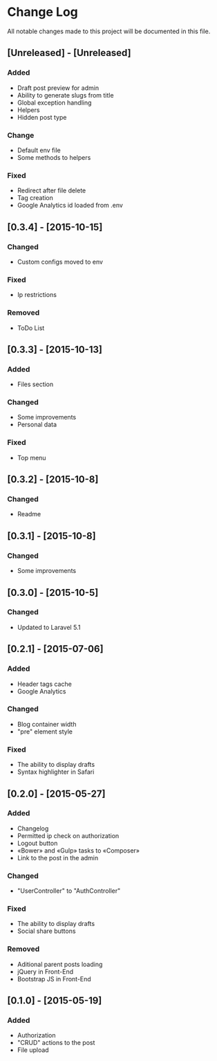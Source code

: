 # Change Log
All notable changes made to this project will be documented in this file.

## [Unreleased] - [Unreleased]
### Added
- Draft post preview for admin
- Ability to generate slugs from title
- Global exception handling
- Helpers
- Hidden post type

### Change
- Default env file
- Some methods to helpers

### Fixed
- Redirect after file delete
- Tag creation
- Google Analytics id loaded from .env

## [0.3.4] - [2015-10-15]
### Changed
- Custom configs moved to env

### Fixed
- Ip restrictions

### Removed
- ToDo List

## [0.3.3] - [2015-10-13]
### Added
- Files section

### Changed
- Some improvements
- Personal data

### Fixed
- Top menu

## [0.3.2] - [2015-10-8]
### Changed
- Readme

## [0.3.1] - [2015-10-8]
### Changed
- Some improvements

## [0.3.0] - [2015-10-5]
### Changed
- Updated to Laravel 5.1

## [0.2.1] - [2015-07-06]
### Added
- Header tags cache
- Google Analytics

### Changed
- Blog container width
- "pre" element style

### Fixed
- The ability to display drafts
- Syntax highlighter in Safari

## [0.2.0] - [2015-05-27]
### Added
- Changelog
- Permitted ip check on authorization
- Logout button
- «Bower» and «Gulp» tasks to «Composer»
- Link to the post in the admin

### Changed
- "UserController" to "AuthController"

### Fixed
- The ability to display drafts
- Social share buttons

### Removed
- Aditional parent posts loading
- jQuery in Front-End
- Bootstrap JS in Front-End

## [0.1.0] - [2015-05-19]
### Added
- Authorization
- "CRUD" actions to the post
- File upload